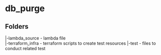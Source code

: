 # db_purge

## Folders 
   |-lambda_source - lambda file  
   |-terraform_infra - terraform scripts to create test resources 
   |-test - files to conduct related test  